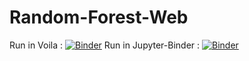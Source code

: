 # Random-Forest-Web

Run in Voila : [![Binder](https://mybinder.org/badge_logo.svg)](https://mybinder.org/v2/gh/azizahregina/Random-Forest-Web/main?urlpath=%2Fvoila%2Frender%2Fweb_randomforest.ipynb)
Run in Jupyter-Binder : [![Binder](https://mybinder.org/badge_logo.svg)](https://mybinder.org/v2/gh/azizahregina/Random-Forest-Web/main?filepath=web_randomforest.ipynb)
